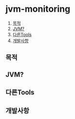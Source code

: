 # jvm-monitoring

1. [목적](#목적)
2. [JVM?](#JVM?)
3. [다른Tools](#tools)
4. [개발사항](#개발사항)

## 목적

## JVM?

## 다른Tools

## 개발사항
